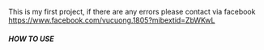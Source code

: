 This is my first project, if there are any errors please contact via facebook https://www.facebook.com/vucuong.1805?mibextid=ZbWKwL

###### **HOW TO USE**
